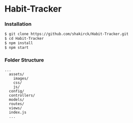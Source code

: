 # Habit-Tracker

 
### Installation


```sh
$ git clone https://github.com/shakirck/Habit-Tracker.git
$ cd Habit-Tracker
$ npm install 
$ npm start
```


### Folder Structure

```
...
  assets/
    images/
    css/
    js/
  config/
  controllers/
  models/
  routes/
  views/
  index.js
  ...
  


```
